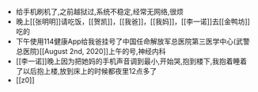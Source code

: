 - 给手机刷机了,之前越狱过,系统不稳定,经常无网络,很烦
- 晚上[[张明明]]请吃饭，[[贺凯]]，[[我爸]]，[[我妈]]，[[李一诺]]去[[金鸭坊]]吃的
- 下午使用114健康App给我爸挂号了中国任命解放军总医院第三医学中心(武警总医院)[[August 2nd, 2020]]上午的号,神经内科
- [[李一诺]]晚上因为把她妈的手机声音调到最小,开始哭,抱到楼下,我抱着睡着了以后抱上楼,放到床上的时候都夜里12点多了
- [[z0]]
